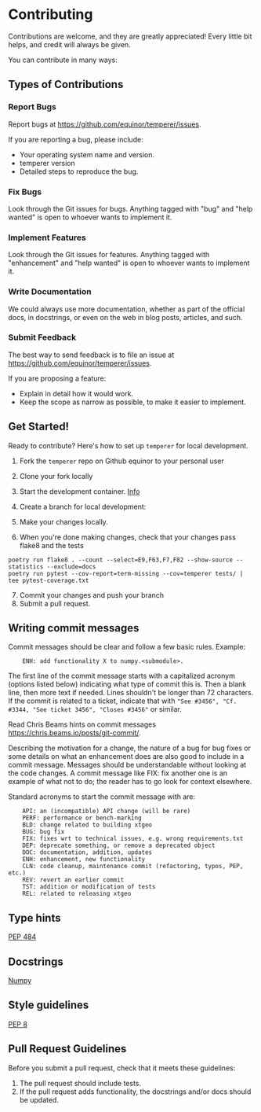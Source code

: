 # Contributing

Contributions are welcome, and they are greatly appreciated! Every
little bit helps, and credit will always be given.

You can contribute in many ways:

## Types of Contributions

### Report Bugs

Report bugs at https://github.com/equinor/temperer/issues.

If you are reporting a bug, please include:

* Your operating system name and version.
* temperer version
* Detailed steps to reproduce the bug.

### Fix Bugs

Look through the Git issues for bugs. Anything tagged with "bug"
and "help wanted" is open to whoever wants to implement it.

### Implement Features

Look through the Git issues for features. Anything tagged with "enhancement"
and "help wanted" is open to whoever wants to implement it.

### Write Documentation

We could always use more documentation, whether as part of the
official docs, in docstrings, or even on the web in blog posts,
articles, and such.

### Submit Feedback

The best way to send feedback is to file an issue
at https://github.com/equinor/temperer/issues.

If you are proposing a feature:

* Explain in detail how it would work.
* Keep the scope as narrow as possible, to make it easier to implement.

## Get Started!

Ready to contribute? Here's how to set up ``temperer`` for local development.

1. Fork the ``temperer`` repo on Github equinor to your personal user
2. Clone your fork locally
3. Start the development container. [Info](https://containers.dev/)
4. Create a branch for local development:
5. Make your changes locally.

6. When you're done making changes, check that your changes pass flake8 and the tests
```
poetry run flake8 . --count --select=E9,F63,F7,F82 --show-source --statistics --exclude=docs
poetry run pytest --cov-report=term-missing --cov=temperer tests/ | tee pytest-coverage.txt
```

7. Commit your changes and push your branch
8. Submit a pull request.



Writing commit messages
-----------------------

Commit messages should be clear and follow a few basic rules. Example:

```
    ENH: add functionality X to numpy.<submodule>.
```
The first line of the commit message starts with a capitalized acronym
(options listed below) indicating what type of commit this is.  Then a blank
line, then more text if needed.  Lines shouldn't be longer than 72
characters.  If the commit is related to a ticket, indicate that with
``"See #3456", "Cf. #3344, "See ticket 3456", "Closes #3456"`` or similar.

Read Chris Beams hints on commit messages <https://chris.beams.io/posts/git-commit/>.

Describing the motivation for a change, the nature of a bug for bug fixes or
some details on what an enhancement does are also good to include in a commit message.
Messages should be understandable without looking at the code changes.
A commit message like FIX: fix another one is an example of what not to do;
the reader has to go look for context elsewhere.

Standard acronyms to start the commit message with are:

```
    API: an (incompatible) API change (will be rare)
    PERF: performance or bench-marking
    BLD: change related to building xtgeo
    BUG: bug fix
    FIX: fixes wrt to technical issues, e.g. wrong requirements.txt
    DEP: deprecate something, or remove a deprecated object
    DOC: documentation, addition, updates
    ENH: enhancement, new functionality
    CLN: code cleanup, maintenance commit (refactoring, typos, PEP, etc.)
    REV: revert an earlier commit
    TST: addition or modification of tests
    REL: related to releasing xtgeo
```

## Type hints

[PEP 484](https://peps.python.org/pep-0484/)

## Docstrings

[Numpy](https://numpydoc.readthedocs.io/en/latest/format.html)

## Style guidelines

[PEP 8](https://peps.python.org/pep-0008/)

## Pull Request Guidelines

Before you submit a pull request, check that it meets these guidelines:

1. The pull request should include tests.
2. If the pull request adds functionality, the docstrings and/or docs should be updated.


